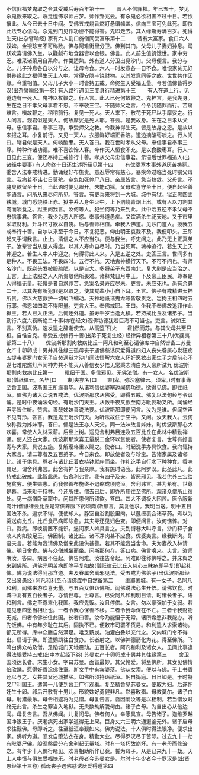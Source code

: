 <!-- { "loadSidebar": true } -->
不信罪福梦鬼取之令其受戒后寿百年第十一
　　昔人不信罪福。年已五十。梦见杀鬼欲来取之。眠觉惶怖求师占梦。师作卦兆云。有杀鬼必欲相害不过十日。若欲攘此。从今已去十日中间。受佛五戒烧香燃灯悬缯幡盖。信向三宝可免此死。即依此法专心信向。杀鬼到门见作功德不能得害。鬼即走去。其人缘斯寿满百岁。死得生天(出杂譬喻经)
家有六人割口施僧同受富乐第十二
　　昔有大富家。食口六人奴婢。金银珍宝不可称数。佛与阿难街里分卫。佛到其门。父母儿子妻妇孙息。踊跃欢喜请佛入坐。以氍毹布地食器皆以金银。佛言。此人前生值饥饿世。家中穷乏。唯采诸菜用自系命。作羹适熟。外有道人分卫出见沙门。父母便言。我分与之。儿子孙息各自以分与之。让母令食。六人一时发意各一日不食。唯恨家贫无好供养缘此之福得生天上人中。常得安隐丰饶财物。以其发意同等之故。世世共作因缘。今重相值。父母儿子大小一时皆持五戒。命终生天受福无量。今若值佛皆得罗汉(出杂譬喻经第一卷)
有人路行遇见三变身行精进第十三
　　有人在道上行。见道边有一死人。鬼神以杖鞭之。行人言。此人已死何故鞭之。鬼神言。是我先身。生在之日不孝父母事君不忠。不奉敬三宝。不随师父之言。今令我随罪而行。苦痛难言。嗔故鞭之。稍稍前行。复见一死人。天人来下。散花于死尸以手摩娑之。行人问言。观君似是天人。何故摩娑是死人耶。答云。是我故身。生在之日孝从父母。忠信事君。奉事三尊。承受师父之教。令我神得生天。皆是故身之恩。是故以来报之耳。小复前行。又见一天人。衣服鲜好端正香洁。道边摘酸枣啖之。行人问曰。睹君似是天人。何啖酸枣。天人答曰。我在世时孝从父母。忠信事君奉事三尊。种种作诸功德。唯不喜饮饴人客。今作天人恒食不充。是以食酸枣耳。行人一日见此三变。便还奉持五戒修行十善。孝从父母忠信事君。示语后世罪福追人(出诸经中要事)
有人命终十日还生述所经见第十四
　　有优婆塞本事外道厌苦祷祠。委舍入法奉戒精进。勤诵经好布施责。意忍辱常有慈心。暴疾命过临当死时嘱父母言。我病若不讳七日莫殡。奄忽如死停尸八日。亲属皆言。急当殡敛。父母言。不膖臭欲留至十日。当此语时便见眼开。未能动摇。父母欢喜守至十日。便自起坐善能语言。问所从来尽何所见。答言。有吏兵来将到一大城。城中有狱。狱正黑四面铁城。城门悉烧铁正赤。狱中系人身坐火中。上下洞烧青烟上出。或有人以刀割其肉而啖食之。狱王问我言。汝何等人。犯坐何等乃来到此。此中治五逆不孝父母不忠信事君。答言。我少为恶人所惑。奉事外道愚痴。又饮酒杀生祀天地。又于市里采取财利。升斗尺寸欲以自饶。后与善师相值。牵我入佛道。见沙门道人。授我五戒奉行十善。自尔以来至于今日。不复犯恶。仰由明王哀我不及。我便叩头。王即起叉手谓我言。止止。清信之人不应当尔。便与我坐。呼吏问之。此乃无上正真弟子。汝辈皆当从是人得度。以其人寿命自尽时。乃当死耳。魂神追行。若生天上天神迎之。若生人中人中迎之。何得将此人来。入是五逆之处。吏答王言。世间多有是种人。不畏王法。不畏四时。五行不拘。天地鬼神横行天下。不可不问也。有师名沙门。既剃头发被服疏陋。以是自大。多将弟子东西南北。复大剧是应当治之。王言。止止法服之人人所贵敬他所畏难。诸释梵日月中王。下及帝王臣民。尊奉是人得福无量。轻慢是者自求罪苦。急案名录寿应尽未。吏言。未应死也。尚有余算二十。以其先有所犯罪是以取之。使其党辈小小自下耳。王言。佛子有戒精进天神所贵。佛以大慈救护一切蜎飞蠕动。天神地祇诸鬼龙等皆敬贵之。岂拘王相四时五行耶。佛恩如四海不得限量。吏言大王。奉佛戒耶。王曰。坐我不奉佛故追罪作此狱王。若人已入正法。后悔还外道。虽寿千岁当逢九横。若持戒比丘及诸弟子。当勤行六度六衰断绝二十事(亦在经文)观佛功德犹若巨海不可当也。吏言。诚如王言。不别真伪。速发遣之辞谢使去。从高堕下[火　　霍]然而苏。与其父母共至只桓。自惟自克。奉受五戒修行十善(出弟子死复生经)
经律异相卷第三十八(优婆夷部第二十八)
　　优波斯那割肉救病比丘一阿凡和利至心请佛库中自然皆备二苏曼女产十卵卵成十男并其往缘三孤母丧子遇佛慈诱厌爱得道四妇人丧失眷属心发狂痴五提韦婆罗门女无子自焚遇辩才沙门闻法悟解六女人怀妊愿欲出家生子之后前心不遂七难陀燃灯声闻神力共不能灭八善信女少悟无常秉志清白为天帝所试九
优波斯那割肉救病比丘第一
　　毗纽干国。多信邪见。无佛法僧。有一女人。名优波斯那(僧祇律云。名毕[口　　東]夫亦名[口　　東]卑。弥沙塞律云。须卑。)时有事缘至舍卫国。波斯匿王所缘事毕。从诸笃信优婆塞边闻佛功德。欲得见佛。即往祇洹。值佛为诸大众说五戒法。优波斯那求从佛受。即得五戒。佛复以法句经与令讽诵。是时中夜诵法句经。有毗沙门天王。从数千夜叉欲至南方毗娄勒叉所。闻诵经声寻皆住听。赞言。善哉姊妹善说法要。优波斯那即便问言。汝为是谁。但闻空声不见有形。答言。我是鬼王毗沙门天。为听法故住于空中。又问。汝天我人。云何故称我为姊妹耶。答曰。佛是法王亦人天父。同一法味故言姊妹。时优波斯那心大欢喜。常使人入林采薪。后旦上树。遥见舍利弗目连及五百比丘在此林中精勤禅诵。使人还白大家。优波斯那欢喜无量脱二金环以赏使者。使者复言。世尊有好言寄与大家。具说五施。复解璎珞重以赐之。使者曰。时起洗手办具饮食。我向辄持大家言。请二尊者及五百弟子。今日来食。即放使者及与珍宝。告诸家属及诸邻比。设于供具。尊者与诸比丘着衣持钵就座而坐。作礼讫手自行水下种种食。香味具足。谓舍利弗言。此舍有神与我亲厚。我有施时语我。此阿罗汉。此圣此凡。此持戒此破戒。此智此愚。告舍利弗言。我有四子及夫。皆恶邪见。我若供养三宝给施贫穷。便生嫉恚。而我修善布施终不退缩成须陀洹。舍利弗言。甚为希有。世尊是暮。当来毗干持林。今还所住。僧去已后。即办所用往至佛所。观诸众僧所止宿处。见一病僧卧草窟中。问其所患何所须欲。答曰。四大不调极大困苦。医令服新肉汁(僧祇律云比丘是常供养服下药须肉)斯那言。莫复他求。我明当送。明十五日国法不杀。遍求不得。便使却人。静室自浴割股里肉。以氎缠裹合诸草药。煮以为羹送病比丘。比丘食已病即除愈。其夫寻还见妇色变。即便问言。汝何憔悴。对曰。我病。即唤请医不能识。逼问家人婢具言之。夫到街巷大叫呼言。沙门释子食啖人肉如骏足王。佛因制。诸比丘。诸不净肉甚不应食。优婆夷言。缘我断肉。即语夫言。若能为我请佛及僧来此设供甚善。若其不能我当舍命。夫为妻故入林请佛。明日舍食。佛与众僧就坐而坐。问斯那何在。答曰病。佛言唤来。夫言。汝师唤汝。答曰。病苦不任起。佛告阿难。汝往告令起。阿难即往称佛呼之。并床舆之来到佛所。遇佛光明苦病即除平复如故(僧祇律云比丘入慈心三昧疮即平复)即起礼佛。佛为说法得阿那含道。夫及眷属舍离邪见法。受五戒为佛弟子(出优波斯那经又出贤愚经)
阿凡和利至心请佛库中自然备第二
　　维耶离城。有一女子。名阿凡和利。闻佛来游欢喜无量。与五百女俱诣佛所。闻佛说法心生开悟。请佛饮食。时城中复有五百长者子。亦请世尊。世尊言。已受阿凡和利明日请。时诸长者子。语和利言。佛之至尊来化我国。我应先饭。汝且停供。女言。勿以豪强加于女弱。若能见惠四愿当相让也。一者令我心保善不移。二者令我命保在不亡。三者令我财物无减。四者令佛长住此国。长者曰善。汝今乃能悟于无常。诸所希愿非我能办。听先饭佛。中有年少耻在其后。固执不已。便敕市司罢不货易。和利遣人求索诸物。都无所得。库中众膳自然满足。唯乏薪炭。油灌白叠以充代之。又内城门令不得出。启请于佛。即遣鹦鹉往白食办。长者射之。以佛神德箭化为花。得至佛所。飞鸣白佛众祐及僧。足蹈城门天地震动。五百长者。阿凡和利及诸女人。见闻此事逮得法眼受持五戒(出中本起经下卷)
苏曼女产十卵卵成十男并其往缘第三
　　舍卫国须达长者。末生小女。字曰苏曼。面首最妙。其父怜爱。将至佛所。其女见佛情倍欣踊。愿得好香涂佛住室。斯女手中有宾婆落。佛从女索。便以与佛。于上书香还以与之。女共其父还城推买。如佛所须持诣祇洹。躬自捣磨。日日如是。于时特叉尸利国王。遣其一儿使到舍卫广行观看。复至精舍见苏曼女。便取为妇。后遂怀妊生十卵。卵后开敷有十男儿。形貌姝好勇健非凡。然喜畋猎。母教莫尔。诸子白母。射猎最乐。母令相遮将为见憎。母复告言。吾因爱汝等是以相制。若当憎汝时终无此言。杀生之罪当入地狱。无央数劫解脱何由。诸子白母。为自出心从他边闻。母复告言。吾从佛闻。儿复问母。佛者何人。幸愿具宣。母告诸子。迦维罗越国净饭王子。厌老病死出家学道得无上果。巨身丈六三明六通遐鉴无外。诸子启母求往觐佛。母即听之。往至祇洹奉觐如来。佛为说法。十人俱时得法眼净。便求出家。佛听为道。须发自堕法衣在身。精勤大业。尽得罗汉尽于苦际。过去九十一劫有毗婆尸佛。般涅槃后分布舍利起无量塔。时有一塔朽故崩坏。有一老母而修治之。有年少十人偶行睹见。欢喜相助所作已竟。誓为母子。从是已来九十一劫。天上人中恒与俱生受福快乐。时老母者今苏曼女是。尔时十年少者今十罗汉是(出贤愚经第十三卷)
孤母丧子遇佛慈诱厌爱得道第四
